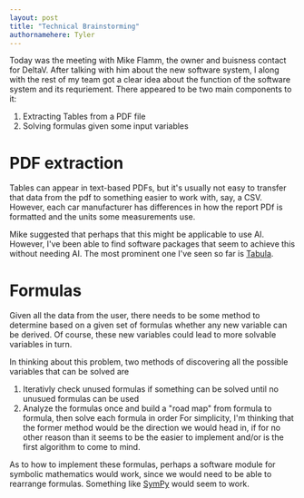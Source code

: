 ```yaml
---
layout: post
title: "Technical Brainstorming"
authornamehere: Tyler
---
```


Today was the meeting with Mike Flamm, the owner and buisness contact for DeltaV. After talking with him about the new software system, I along with the rest of my team got a clear idea about the function of the software system and its requriement. There appeared to be two main components to it:

1. Extracting Tables from a PDF file
1. Solving formulas given some input variables 

# PDF extraction
Tables can appear in text-based PDFs, but it's usually not easy to transfer that data from the pdf to something easier to work with, say, a CSV. However, each car manufacturer has differences in how the report PDf is formatted and the units some measurements use.

Mike suggested that perhaps that this might be applicable to use AI. However, I've been able to find software packages that seem to achieve this without needing AI. The most prominent one I've seen so far is [Tabula](https://tabula.technology/).

# Formulas
Given all the data from the user, there needs to be some method to determine based on a given set of formulas whether any new variable can be derived. Of course, these new variables could lead to more solvable variables in turn. 

In thinking about this problem, two methods of discovering all the possible variables that can be solved are
1. Iterativly check unused formulas if something can be solved until no unusued formulas can be used
1. Analyze the formulas once and build a "road map" from formula to formula, then solve each formula in order
For simplicity, I'm thinking that the former method would be the direction we would head in, if for no other reason than it seems to be the easier to implement and/or is the first algorithm to come to mind. 

As to how to implement these formulas, perhaps a software module for symbolic mathematics would work, since we would need to be able to rearrange formulas. Something like [SymPy](https://www.sympy.org/en/index.html) 
would seem to work.

